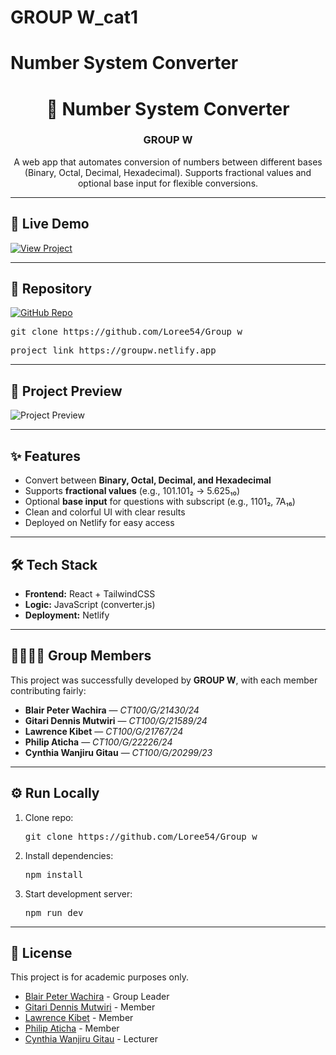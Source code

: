 # GROUP W_cat1

# Number System Converter

<h1 align="center">🔢 Number System Converter</h1>

<h3 align="center">GROUP W</h3>

<p align="center">
  A web app that automates conversion of numbers between different bases 
  (Binary, Octal, Decimal, Hexadecimal). Supports fractional values and 
  optional base input for flexible conversions.
</p>

<hr/>

<h2>🚀 Live Demo</h2>
<p>
  <a href="https://groupw.netlify.app">
    <img src="https://img.shields.io/badge/View%20Project-Click%20Here-blue?style=for-the-badge" alt="View Project"/>
  </a>
</p>

<hr/>

<h2>📂 Repository</h2>
<p>
  <a href="https://github.com/Loree54/Group_w">
    <img src="https://img.shields.io/badge/GitHub-Link-black?logo=github&style=for-the-badge" alt="GitHub Repo"/>
  </a>
</p>

<pre>
git clone https://github.com/Loree54/Group_w
</pre>

</p>

<pre>
project link https://groupw.netlify.app
</pre>

<hr/>

<h2>📸 Project Preview</h2>
<p>
  <img src="./screenshot.png" alt="Project Preview"/>
</p>

<hr/>

<h2>✨ Features</h2>
<ul>
  <li>Convert between <b>Binary, Octal, Decimal, and Hexadecimal</b></li>
  <li>Supports <b>fractional values</b> (e.g., 101.101₂ → 5.625₁₀)</li>
  <li>Optional <b>base input</b> for questions with subscript (e.g., 1101₂, 7A₁₆)</li>
  <li>Clean and colorful UI with clear results</li>
  <li>Deployed on Netlify for easy access</li>
</ul>

<hr/>

<h2>🛠️ Tech Stack</h2>
<ul>
  <li><b>Frontend:</b> React + TailwindCSS</li>
  <li><b>Logic:</b> JavaScript (converter.js)</li>
  <li><b>Deployment:</b> Netlify</li>
</ul>

<hr/>

<h2>👨‍👩‍👧‍👦 Group Members</h2>
<p>This project was successfully developed by <b>GROUP W</b>, with each member contributing fairly:</p>
<ul>
  <li><b>Blair Peter Wachira</b> — <i>CT100/G/21430/24</i></li>
  <li><b>Gitari Dennis Mutwiri</b> — <i>CT100/G/21589/24</i></li>
  <li><b>Lawrence Kibet</b> — <i>CT100/G/21767/24</i></li>
  <li><b>Philip Aticha</b> — <i>CT100/G/22226/24</i></li>
  <li><b>Cynthia Wanjiru Gitau</b> — <i>CT100/G/20299/23</i></li>
</ul>

<hr/>

<h2>⚙️ Run Locally</h2>
<ol>
  <li>Clone repo:
    <pre>git clone https://github.com/Loree54/Group_w</pre>
  </li>
  <li>Install dependencies:
    <pre>npm install</pre>
  </li>
  <li>Start development server:
    <pre>npm run dev</pre>
  </li>
</ol>

<hr/>

<h2>📖 License</h2>
<p>This project is for academic purposes only.</p>

<ul>
  <li><a href="https://github.com/REPLACE_BLairUSERNAME" target="_blank" rel="noopener">Blair Peter Wachira</a> - Group Leader</li>
  <li><a href="https://github.com/REPLACE_GitariUSERNAME" target="_blank" rel="noopener">Gitari Dennis Mutwiri</a> - Member</li>
  <li><a href="https://github.com/REPLACE_LawrenceUSERNAME" target="_blank" rel="noopener">Lawrence Kibet</a> - Member</li>
  <li><a href="https://github.com/REPLACE_PhilipUSERNAME" target="_blank" rel="noopener">Philip Aticha</a> - Member</li>
  <li><a href="https://github.com/REPLACE_CynthiaUSERNAME" target="_blank" rel="noopener">Cynthia Wanjiru Gitau</a> - Lecturer</li>
</ul>
